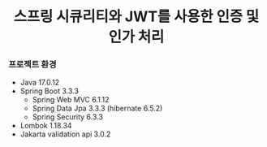 <div align="center">
    <h1>스프링 시큐리티와 JWT를 사용한 인증 및 인가 처리</h1>
</div>

### 프로젝트 환경

- Java 17.0.12
- Spring Boot 3.3.3
  - Spring Web MVC 6.1.12
  - Spring Data Jpa 3.3.3 (hibernate 6.5.2)
  - Spring Security 6.3.3
- Lombok 1.18.34
- Jakarta validation api 3.0.2
